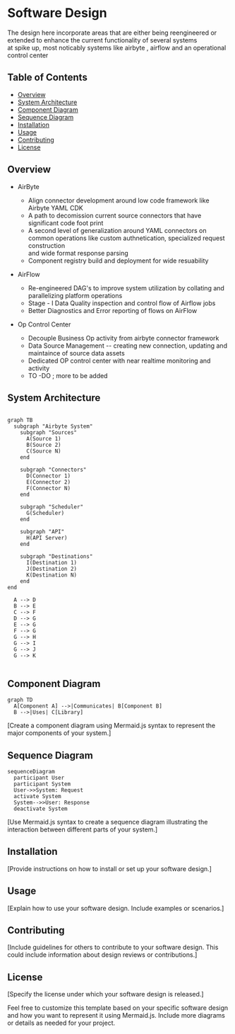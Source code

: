 
# Software Design 

The design here incorporate  areas that are either being reengineered or extended to enhance the current functionality of several systems  
at spike up, most noticably systems like airbyte , airflow and an operational control center

## Table of Contents

- [Overview](#overview)
- [System Architecture](#system-architecture)
- [Component Diagram](#component-diagram)
- [Sequence Diagram](#sequence-diagram)
- [Installation](#installation)
- [Usage](#usage)
- [Contributing](#contributing)
- [License](#license)

## Overview

- AirByte  
    * Align connector development around low code framework like  Airbyte YAML CDK
    * A path to decomission current source connectors that have significant code foot print 
    * A second level of generalization around YAML connectors on common operations like custom authnetication, specialized request construction  
      and wide format response parsing
    * Component registry build and deployment for wide resuability

- AirFlow
    * Re-engineered DAG's to improve system utilization by collating and parallelizing platform operations 
    * Stage - I Data Quality inspection and control flow of Airflow jobs
    * Better Diagnostics and Error reporting of flows on AirFlow

- Op Control Center

    * Decouple Business Op activity from airbyte connector framework 
    * Data Source Management -- creating new connection, updating and maintaince of source data assets 
    * Dedicated OP control center with near realtime monitoring and activity
    * TO -DO ; more to be added
    
## System Architecture

```mermaid

graph TB
  subgraph "Airbyte System"
    subgraph "Sources"
      A(Source 1)
      B(Source 2)
      C(Source N)
    end

    subgraph "Connectors"
      D(Connector 1)
      E(Connector 2)
      F(Connector N)
    end

    subgraph "Scheduler"
      G(Scheduler)
    end

    subgraph "API"
      H(API Server)
    end

    subgraph "Destinations"
      I(Destination 1)
      J(Destination 2)
      K(Destination N)
    end
end

  A --> D
  B --> E
  C --> F
  D --> G
  E --> G
  F --> G
  G --> H
  G --> I
  G --> J
  G --> K


```

## Component Diagram

```mermaid
graph TD
  A[Component A] -->|Communicates| B[Component B]
  B -->|Uses| C[Library]
```

[Create a component diagram using Mermaid.js syntax to represent the major components of your system.]

## Sequence Diagram

```mermaid
sequenceDiagram
  participant User
  participant System
  User->>System: Request
  activate System
  System-->>User: Response
  deactivate System
```

[Use Mermaid.js syntax to create a sequence diagram illustrating the interaction between different parts of your system.]

## Installation

[Provide instructions on how to install or set up your software design.]

## Usage

[Explain how to use your software design. Include examples or scenarios.]

## Contributing

[Include guidelines for others to contribute to your software design. This could include information about design reviews or contributions.]

## License

[Specify the license under which your software design is released.]

Feel free to customize this template based on your specific software design and how you want to represent it using Mermaid.js. Include more diagrams or details as needed for your project.